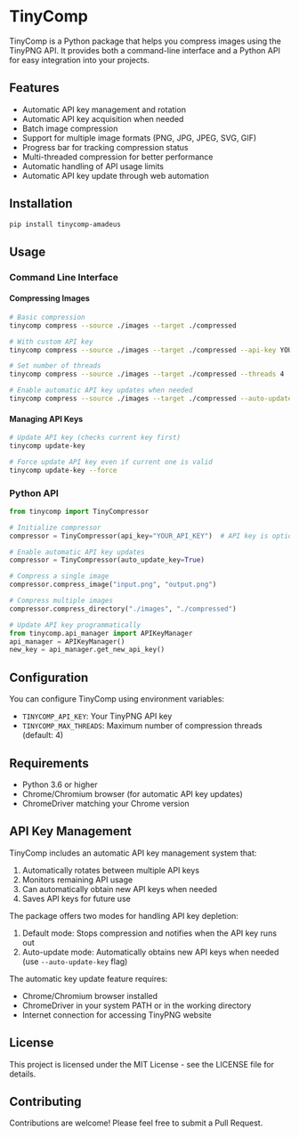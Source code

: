 # TinyComp

TinyComp is a Python package that helps you compress images using the TinyPNG API. It provides both a command-line interface and a Python API for easy integration into your projects.

## Features

- Automatic API key management and rotation
- Automatic API key acquisition when needed
- Batch image compression
- Support for multiple image formats (PNG, JPG, JPEG, SVG, GIF)
- Progress bar for tracking compression status
- Multi-threaded compression for better performance
- Automatic handling of API usage limits
- Automatic API key update through web automation

## Installation

```bash
pip install tinycomp-amadeus
```

## Usage

### Command Line Interface

#### Compressing Images

```bash
# Basic compression
tinycomp compress --source ./images --target ./compressed

# With custom API key
tinycomp compress --source ./images --target ./compressed --api-key YOUR_API_KEY

# Set number of threads
tinycomp compress --source ./images --target ./compressed --threads 4

# Enable automatic API key updates when needed
tinycomp compress --source ./images --target ./compressed --auto-update-key
```

#### Managing API Keys

```bash
# Update API key (checks current key first)
tinycomp update-key

# Force update API key even if current one is valid
tinycomp update-key --force
```

### Python API

```python
from tinycomp import TinyCompressor

# Initialize compressor
compressor = TinyCompressor(api_key="YOUR_API_KEY")  # API key is optional

# Enable automatic API key updates
compressor = TinyCompressor(auto_update_key=True)

# Compress a single image
compressor.compress_image("input.png", "output.png")

# Compress multiple images
compressor.compress_directory("./images", "./compressed")

# Update API key programmatically
from tinycomp.api_manager import APIKeyManager
api_manager = APIKeyManager()
new_key = api_manager.get_new_api_key()
```

## Configuration

You can configure TinyComp using environment variables:

- `TINYCOMP_API_KEY`: Your TinyPNG API key
- `TINYCOMP_MAX_THREADS`: Maximum number of compression threads (default: 4)

## Requirements

- Python 3.6 or higher
- Chrome/Chromium browser (for automatic API key updates)
- ChromeDriver matching your Chrome version

## API Key Management

TinyComp includes an automatic API key management system that:

1. Automatically rotates between multiple API keys
2. Monitors remaining API usage
3. Can automatically obtain new API keys when needed
4. Saves API keys for future use

The package offers two modes for handling API key depletion:

1. Default mode: Stops compression and notifies when the API key runs out
2. Auto-update mode: Automatically obtains new API keys when needed (use `--auto-update-key` flag)

The automatic key update feature requires:
- Chrome/Chromium browser installed
- ChromeDriver in your system PATH or in the working directory
- Internet connection for accessing TinyPNG website

## License

This project is licensed under the MIT License - see the LICENSE file for details.

## Contributing

Contributions are welcome! Please feel free to submit a Pull Request. 